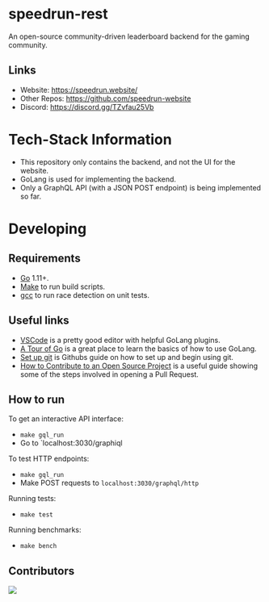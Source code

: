 # speedrun-rest
An open-source community-driven leaderboard backend for the gaming community.

## Links
- Website: https://speedrun.website/
- Other Repos: https://github.com/speedrun-website
- Discord: https://discord.gg/TZvfau25Vb

# Tech-Stack Information
- This repository only contains the backend, and not the UI for the website.
- GoLang is used for implementing the backend.
- Only a GraphQL API (with a JSON POST endpoint) is being implemented so far.

# Developing
## Requirements
- [Go](https://golang.org/doc/install) 1.11+.
- [Make](https://www.gnu.org/software/make/) to run build scripts.
- [gcc](https://gcc.gnu.org/) to run race detection on unit tests.

## Useful links
- [VSCode](https://code.visualstudio.com/download) is a pretty good editor with helpful GoLang plugins.
- [A Tour of Go](https://tour.golang.org/welcome/1) is a great place to learn the basics of how to use GoLang.
- [Set up git](https://docs.github.com/en/get-started/quickstart/set-up-git) is Githubs guide on how to set up and begin using git.
- [How to Contribute to an Open Source Project](https://opensource.guide/how-to-contribute/#opening-a-pull-request) is a useful guide showing some of the steps involved in opening a Pull Request.

## How to run
To get an interactive API interface:
- `make gql_run`
- Go to `localhost:3030/graphiql

To test HTTP endpoints:
- `make gql_run`
- Make POST requests to `localhost:3030/graphql/http`

Running tests:
- `make test`

Running benchmarks:
- `make bench`

## Contributors

<a href="https://github.com/speedrun-website/leaderboard-backend/graphs/contributors">
  <img src="https://contrib.rocks/image?repo=speedrun-website/leaderboard-backend" />
</a>
